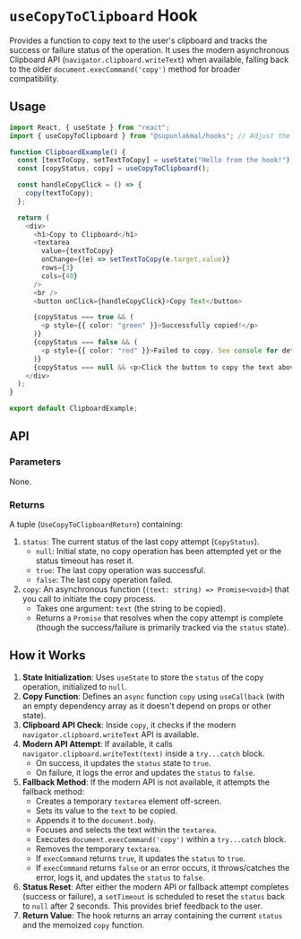 # `useCopyToClipboard` Hook

Provides a function to copy text to the user's clipboard and tracks the success or failure status of the operation.
It uses the modern asynchronous Clipboard API (`navigator.clipboard.writeText`) when available, falling back to the older `document.execCommand('copy')` method for broader compatibility.

## Usage

```typescript
import React, { useState } from "react";
import { useCopyToClipboard } from "@supunlakmal/hooks"; // Adjust the import path as needed

function ClipboardExample() {
  const [textToCopy, setTextToCopy] = useState("Hello from the hook!");
  const [copyStatus, copy] = useCopyToClipboard();

  const handleCopyClick = () => {
    copy(textToCopy);
  };

  return (
    <div>
      <h1>Copy to Clipboard</h1>
      <textarea
        value={textToCopy}
        onChange={(e) => setTextToCopy(e.target.value)}
        rows={3}
        cols={40}
      />
      <br />
      <button onClick={handleCopyClick}>Copy Text</button>

      {copyStatus === true && (
        <p style={{ color: "green" }}>Successfully copied!</p>
      )}
      {copyStatus === false && (
        <p style={{ color: "red" }}>Failed to copy. See console for details.</p>
      )}
      {copyStatus === null && <p>Click the button to copy the text above.</p>}
    </div>
  );
}

export default ClipboardExample;
```

## API

### Parameters

None.

### Returns

A tuple (`UseCopyToClipboardReturn`) containing:

1.  `status`: The current status of the last copy attempt (`CopyStatus`).
    - `null`: Initial state, no copy operation has been attempted yet or the status timeout has reset it.
    - `true`: The last copy operation was successful.
    - `false`: The last copy operation failed.
2.  `copy`: An asynchronous function (`(text: string) => Promise<void>`) that you call to initiate the copy process.
    - Takes one argument: `text` (the string to be copied).
    - Returns a `Promise` that resolves when the copy attempt is complete (though the success/failure is primarily tracked via the `status` state).

## How it Works

1.  **State Initialization**: Uses `useState` to store the `status` of the copy operation, initialized to `null`.
2.  **Copy Function**: Defines an `async` function `copy` using `useCallback` (with an empty dependency array as it doesn't depend on props or other state).
3.  **Clipboard API Check**: Inside `copy`, it checks if the modern `navigator.clipboard.writeText` API is available.
4.  **Modern API Attempt**: If available, it calls `navigator.clipboard.writeText(text)` inside a `try...catch` block.
    - On success, it updates the `status` state to `true`.
    - On failure, it logs the error and updates the `status` to `false`.
5.  **Fallback Method**: If the modern API is not available, it attempts the fallback method:
    - Creates a temporary `textarea` element off-screen.
    - Sets its value to the `text` to be copied.
    - Appends it to the `document.body`.
    - Focuses and selects the text within the `textarea`.
    - Executes `document.execCommand('copy')` within a `try...catch` block.
    - Removes the temporary `textarea`.
    - If `execCommand` returns `true`, it updates the `status` to `true`.
    - If `execCommand` returns `false` or an error occurs, it throws/catches the error, logs it, and updates the `status` to `false`.
6.  **Status Reset**: After either the modern API or fallback attempt completes (success or failure), a `setTimeout` is scheduled to reset the `status` back to `null` after 2 seconds. This provides brief feedback to the user.
7.  **Return Value**: The hook returns an array containing the current `status` and the memoized `copy` function.
